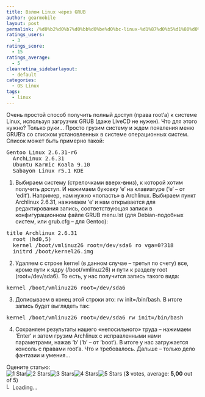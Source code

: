 ```yaml
---
title: Взлом Linux через GRUB
author: gearmobile
layout: post
permalink: /%d0%b2%d0%b7%d0%bb%d0%be%d0%bc-linux-%d1%87%d0%b5%d1%80%d0%b5%d0%b7-grub/
ratings_users:
  - 3
ratings_score:
  - 15
ratings_average:
  - 5
cleanretina_sidebarlayout:
  - default
categories:
  - OS Linux
tags:
  - linux
---
```

Очень простой способ получить полный доступ (права root‘а) к системе Linux, используя загрузчик GRUB (даже LiveCD не нужен). Что для этого нужно? Только руки&#8230; Просто грузим систему и ждем появления меню GRUB‘а со списком установленных в системе операционных систем. Список может быть примерно такой:

<pre>Gentoo Linux 2.6.31-r6
  ArchLinux 2.6.31
  Ubuntu Karmic Koala 9.10
  Sabayon Linux r5.1 KDE</pre>

1. Выбираем систему (стрелочками вверх-вниз), к которой хотим получить доступ. И нажимаем буковку ‘e‘ на клавиатуре (‘e‘ – от ‘edit‘). Например, нам нужно «попасть» в Archlinux. Выбираем пункт Archlinux 2.6.31, нажимаем ‘e‘ и нам открывается для редактирования запись, соответствующая записи в конфигурационном файле GRUB menu.lst (для Debian-подобных систем, или grub.cfg – для Gentoo):

<pre>title Archlinux 2.6.31
  root (hd0,5)
  kernel /boot/vmlinuz26 root=/dev/sda6 ro vga=0?318
  initrd /boot/kernel26.img</pre>

2. Удаляем с строке kernel (в данном случае – третья по счету) все, кроме пути к ядру (/boot/vmlinuz26) и пути к разделу root (root=/dev/sda6). То есть, у нас получится запись такого вида:

<pre>kernel /boot/vmlinuz26 root=/dev/sda6</pre>

3. Дописываем в конец этой строки это: rw init=/bin/bash. В итоге запись будет выглядеть так:

<pre>kernel /boot/vmlinuz26 root=/dev/sda6 rw init=/bin/bash</pre>

4. Сохраняем результаты нашего «непосильного» труда – нажимаем ‘Enter‘ и затем грузим Archlinux с исправленными нами параметрами, нажав ‘b‘ (‘b’ – от ‘boot‘). В итоге у нас загружается консоль с правами root‘а. Что и требовалось. Дальше – только дело фантазии и умения&#8230;

Оцените статью:  
<span id="post-ratings-536" class="post-ratings" data-nonce="984e93fa21"><img id="rating_536_1" src="http://localhost:7788/third/wp-content/plugins/wp-postratings/images/stars_crystal/rating_on.gif" alt="1 Star" title="1 Star" onmouseover="current_rating(536, 1, '1 Star');" onmouseout="ratings_off(5, 0, 0);" onclick="rate_post();" onkeypress="rate_post();" style="cursor: pointer; border: 0px;" /><img id="rating_536_2" src="http://localhost:7788/third/wp-content/plugins/wp-postratings/images/stars_crystal/rating_on.gif" alt="2 Stars" title="2 Stars" onmouseover="current_rating(536, 2, '2 Stars');" onmouseout="ratings_off(5, 0, 0);" onclick="rate_post();" onkeypress="rate_post();" style="cursor: pointer; border: 0px;" /><img id="rating_536_3" src="http://localhost:7788/third/wp-content/plugins/wp-postratings/images/stars_crystal/rating_on.gif" alt="3 Stars" title="3 Stars" onmouseover="current_rating(536, 3, '3 Stars');" onmouseout="ratings_off(5, 0, 0);" onclick="rate_post();" onkeypress="rate_post();" style="cursor: pointer; border: 0px;" /><img id="rating_536_4" src="http://localhost:7788/third/wp-content/plugins/wp-postratings/images/stars_crystal/rating_on.gif" alt="4 Stars" title="4 Stars" onmouseover="current_rating(536, 4, '4 Stars');" onmouseout="ratings_off(5, 0, 0);" onclick="rate_post();" onkeypress="rate_post();" style="cursor: pointer; border: 0px;" /><img id="rating_536_5" src="http://localhost:7788/third/wp-content/plugins/wp-postratings/images/stars_crystal/rating_on.gif" alt="5 Stars" title="5 Stars" onmouseover="current_rating(536, 5, '5 Stars');" onmouseout="ratings_off(5, 0, 0);" onclick="rate_post();" onkeypress="rate_post();" style="cursor: pointer; border: 0px;" /> (<strong>3</strong> votes, average: <strong>5,00</strong> out of 5)<br /><span class="post-ratings-text" id="ratings_536_text"></span></span><span id="post-ratings-536-loading" class="post-ratings-loading"> <img src="http://localhost:7788/third/wp-content/plugins/wp-postratings/images/loading.gif" width="16" height="16" alt="Loading..." title="Loading..." class="post-ratings-image" />Loading...</span>